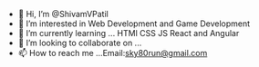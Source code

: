 - 👋 Hi, I’m @ShivamVPatil
- 👀 I’m interested in Web Development and Game Development
- 🌱 I’m currently learning ... HTMl CSS JS React and Angular
- 💞️ I’m looking to collaborate on ...
- 📫 How to reach me ...Email:sky80run@gmail.com

